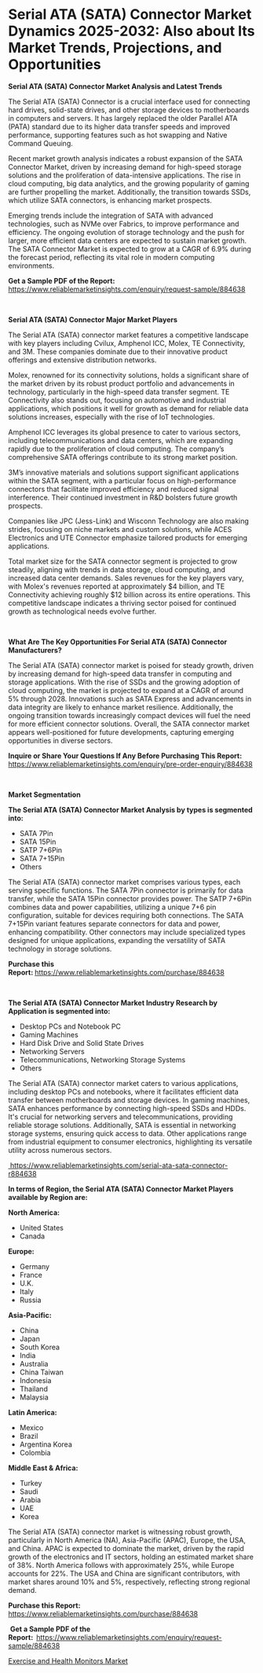 <p><h1>Serial ATA (SATA) Connector Market Dynamics 2025-2032: Also about Its Market Trends, Projections, and Opportunities</h1></p><p><strong>Serial ATA (SATA) Connector Market Analysis and Latest Trends</strong></p>
<p><p>The Serial ATA (SATA) Connector is a crucial interface used for connecting hard drives, solid-state drives, and other storage devices to motherboards in computers and servers. It has largely replaced the older Parallel ATA (PATA) standard due to its higher data transfer speeds and improved performance, supporting features such as hot swapping and Native Command Queuing. </p><p>Recent market growth analysis indicates a robust expansion of the SATA Connector Market, driven by increasing demand for high-speed storage solutions and the proliferation of data-intensive applications. The rise in cloud computing, big data analytics, and the growing popularity of gaming are further propelling the market. Additionally, the transition towards SSDs, which utilize SATA connectors, is enhancing market prospects.</p><p>Emerging trends include the integration of SATA with advanced technologies, such as NVMe over Fabrics, to improve performance and efficiency. The ongoing evolution of storage technology and the push for larger, more efficient data centers are expected to sustain market growth. The SATA Connector Market is expected to grow at a CAGR of 6.9% during the forecast period, reflecting its vital role in modern computing environments.</p></p>
<p><strong>Get a Sample PDF of the Report:&nbsp;</strong> <a href="https://www.reliablemarketinsights.com/enquiry/request-sample/884638?utm_campaign=2450&utm_medium=2&utm_source=Github&utm_content=ia&utm_term=12022025&utm_id=serial-ata-sata-connector">https://www.reliablemarketinsights.com/enquiry/request-sample/884638</a></p>
<p>&nbsp;</p>
<p><strong>Serial ATA (SATA) Connector Major Market Players</strong></p>
<p><p>The Serial ATA (SATA) connector market features a competitive landscape with key players including Cvilux, Amphenol ICC, Molex, TE Connectivity, and 3M. These companies dominate due to their innovative product offerings and extensive distribution networks.</p><p>Molex, renowned for its connectivity solutions, holds a significant share of the market driven by its robust product portfolio and advancements in technology, particularly in the high-speed data transfer segment. TE Connectivity also stands out, focusing on automotive and industrial applications, which positions it well for growth as demand for reliable data solutions increases, especially with the rise of IoT technologies.</p><p>Amphenol ICC leverages its global presence to cater to various sectors, including telecommunications and data centers, which are expanding rapidly due to the proliferation of cloud computing. The company’s comprehensive SATA offerings contribute to its strong market position.</p><p>3M’s innovative materials and solutions support significant applications within the SATA segment, with a particular focus on high-performance connectors that facilitate improved efficiency and reduced signal interference. Their continued investment in R&D bolsters future growth prospects.</p><p>Companies like JPC (Jess-Link) and Wisconn Technology are also making strides, focusing on niche markets and custom solutions, while ACES Electronics and UTE Connector emphasize tailored products for emerging applications.</p><p>Total market size for the SATA connector segment is projected to grow steadily, aligning with trends in data storage, cloud computing, and increased data center demands. Sales revenues for the key players vary, with Molex's revenues reported at approximately $4 billion, and TE Connectivity achieving roughly $12 billion across its entire operations. This competitive landscape indicates a thriving sector poised for continued growth as technological needs evolve further.</p></p>
<p>&nbsp;</p>
<p><strong>What Are The Key Opportunities For Serial ATA (SATA) Connector Manufacturers?</strong></p>
<p><p>The Serial ATA (SATA) connector market is poised for steady growth, driven by increasing demand for high-speed data transfer in computing and storage applications. With the rise of SSDs and the growing adoption of cloud computing, the market is projected to expand at a CAGR of around 5% through 2028. Innovations such as SATA Express and advancements in data integrity are likely to enhance market resilience. Additionally, the ongoing transition towards increasingly compact devices will fuel the need for more efficient connector solutions. Overall, the SATA connector market appears well-positioned for future developments, capturing emerging opportunities in diverse sectors.</p></p>
<p><strong>Inquire or Share Your Questions If Any Before Purchasing This Report:</strong> <a href="https://www.reliablemarketinsights.com/enquiry/pre-order-enquiry/884638?utm_campaign=2450&utm_medium=2&utm_source=Github&utm_content=ia&utm_term=12022025&utm_id=serial-ata-sata-connector">https://www.reliablemarketinsights.com/enquiry/pre-order-enquiry/884638</a></p>
<p>&nbsp;</p>
<p><strong>Market Segmentation</strong></p>
<p><strong>The Serial ATA (SATA) Connector Market Analysis by types is segmented into:</strong></p>
<p><ul><li>SATA 7Pin</li><li>SATA 15Pin</li><li>SATP 7+6Pin</li><li>SATA 7+15Pin</li><li>Others</li></ul></p>
<p><p>The Serial ATA (SATA) connector market comprises various types, each serving specific functions. The SATA 7Pin connector is primarily for data transfer, while the SATA 15Pin connector provides power. The SATP 7+6Pin combines data and power capabilities, utilizing a unique 7+6 pin configuration, suitable for devices requiring both connections. The SATA 7+15Pin variant features separate connectors for data and power, enhancing compatibility. Other connectors may include specialized types designed for unique applications, expanding the versatility of SATA technology in storage solutions.</p></p>
<p><strong>Purchase this Report:&nbsp;</strong><a href="https://www.reliablemarketinsights.com/purchase/884638?utm_campaign=2450&utm_medium=2&utm_source=Github&utm_content=ia&utm_term=12022025&utm_id=serial-ata-sata-connector">https://www.reliablemarketinsights.com/purchase/884638</a></p>
<p>&nbsp;</p>
<p><strong>The Serial ATA (SATA) Connector Market Industry Research by Application is segmented into:</strong></p>
<p><ul><li>Desktop PCs and Notebook PC</li><li>Gaming Machines</li><li>Hard Disk Drive and Solid State Drives</li><li>Networking Servers</li><li>Telecommunications, Networking Storage Systems</li><li>Others</li></ul></p>
<p><p>The Serial ATA (SATA) connector market caters to various applications, including desktop PCs and notebooks, where it facilitates efficient data transfer between motherboards and storage devices. In gaming machines, SATA enhances performance by connecting high-speed SSDs and HDDs. It's crucial for networking servers and telecommunications, providing reliable storage solutions. Additionally, SATA is essential in networking storage systems, ensuring quick access to data. Other applications range from industrial equipment to consumer electronics, highlighting its versatile utility across numerous sectors.</p></p>
<p><a href="https://www.reliablemarketinsights.com/serial-ata-sata-connector-r884638?utm_campaign=2450&utm_medium=2&utm_source=Github&utm_content=ia&utm_term=12022025&utm_id=serial-ata-sata-connector">&nbsp;https://www.reliablemarketinsights.com/serial-ata-sata-connector-r884638</a></p>
<p><strong>In terms of Region, the Serial ATA (SATA) Connector Market Players available by Region are:</strong></p>
<p>
    <p> <strong> North America: </strong>
        <ul>
            <li>United States</li>
            <li>Canada</li>
        </ul>
        </p> 
    <p> <strong> Europe: </strong>
        <ul>
            <li>Germany</li>
            <li>France</li>
            <li>U.K.</li>
            <li>Italy</li>
            <li>Russia</li>
        </ul>
        </p> 
    <p> <strong> Asia-Pacific: </strong>
        <ul>
            <li>China</li>
            <li>Japan</li>
            <li>South Korea</li>
            <li>India</li>
            <li>Australia</li>
            <li>China Taiwan</li>
            <li>Indonesia</li>
            <li>Thailand</li>
            <li>Malaysia</li>
        </ul>
        </p> 
    <p> <strong> Latin America: </strong>
        <ul>
            <li>Mexico</li>
            <li>Brazil</li>
            <li>Argentina Korea</li>
            <li>Colombia</li>
        </ul>
        </p> 
    <p> <strong> Middle East & Africa: </strong>
        <ul>
            <li>Turkey</li>
            <li>Saudi</li>
            <li>Arabia</li>
            <li>UAE</li>
            <li>Korea</li>
        </ul>
    </p>
    </p>
<p><p>The Serial ATA (SATA) connector market is witnessing robust growth, particularly in North America (NA), Asia-Pacific (APAC), Europe, the USA, and China. APAC is expected to dominate the market, driven by the rapid growth of the electronics and IT sectors, holding an estimated market share of 38%. North America follows with approximately 25%, while Europe accounts for 22%. The USA and China are significant contributors, with market shares around 10% and 5%, respectively, reflecting strong regional demand.</p></p>
<p><strong>Purchase this Report: </strong><a href="https://www.reliablemarketinsights.com/purchase/884638?utm_campaign=2450&utm_medium=2&utm_source=Github&utm_content=ia&utm_term=12022025&utm_id=serial-ata-sata-connector">https://www.reliablemarketinsights.com/purchase/884638</a></p>
<p>&nbsp;<strong>Get a Sample PDF of the Report:&nbsp;&nbsp;</strong><a href="https://www.reliablemarketinsights.com/enquiry/request-sample/884638?utm_campaign=2450&utm_medium=2&utm_source=Github&utm_content=ia&utm_term=12022025&utm_id=serial-ata-sata-connector">https://www.reliablemarketinsights.com/enquiry/request-sample/884638</a></p>
<p><strong></strong></p>
<p><p><a href="https://github.com/laajzervo/Market-Research-Report-List-1/blob/main/exercise-and-health-monitors-market.md?utm_campaign=2450&utm_medium=2&utm_source=Github&utm_content=ia&utm_term=12022025&utm_id=serial-ata-sata-connector">Exercise and Health Monitors Market</a></p></p>